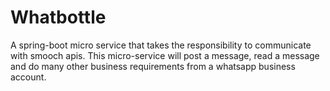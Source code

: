 # Whatbottle
A spring-boot micro service that takes the responsibility to communicate with smooch apis. This micro-service will post a message, read a message and do many other business requirements from a whatsapp business account.
